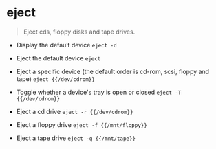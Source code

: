 # eject
> Eject cds, floppy disks and tape drives.

- Display the default device
`eject -d`

- Eject the default device
`eject`

- Eject a specific device (the default order is cd-rom, scsi, floppy and tape)
`eject {{/dev/cdrom}}`

- Toggle whether a device's tray is open or closed
`eject -T {{/dev/cdrom}}`

- Eject a cd drive
`eject -r {{/dev/cdrom}}`

- Eject a floppy drive
`eject -f {{/mnt/floppy}}`

- Eject a tape drive
`eject -q {{/mnt/tape}}`
